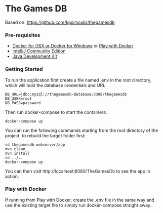 # The Games DB

Based on: https://github.com/kpsimoulis/thegamesdb

### Pre-requisites

* [Docker for OSX or Docker for Windows](https://www.docker.com/products/docker) or [Play with Docker](https://labs.play-with-docker.com/)
* [IntelliJ Community Edition](https://www.jetbrains.com/idea/download/)
* [Java Development Kit](http://www.oracle.com/technetwork/java/javase/downloads/jdk8-downloads-2133151.html)


### Getting Started

To run the application first create a file named .env in the root directory, which will hold the database credentials and URL:

```
DB_URL=jdbc:mysql://thegamesdb-database:3306/thegamesdb
DB_USER=root
DB_PASS=password
```

Then run docker-compose to start the containers:

```
docker-compose up
```

You can run the following commands starting from the root directory of the project, to rebuild the target folder first:

```
cd thegamesdb-webserver/app
mvn clean
mvn install
cd ../..
docker-compose up
```

You can then visit http://localhost:8080/TheGamesDb to see the app in action.

### Play with Docker

If running from Play with Docker, create the .env file in the same way and use the existing target file to simply run docker-compose straight away.